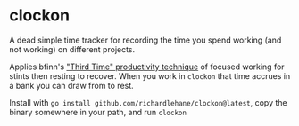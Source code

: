 # clockon

A dead simple time tracker for recording the time you spend working (and not working) on different projects.

Applies bfinn's ["Third Time" productivity technique](https://www.lesswrong.com/posts/RWu8eZqbwgB9zaerh/third-time-a-better-way-to-work) of focused working for stints then resting to recover. When you work in `clockon` that time accrues in a bank you can draw from to rest.

Install with `go install github.com/richardlehane/clockon@latest`, copy the binary somewhere in your path, and run `clockon`

